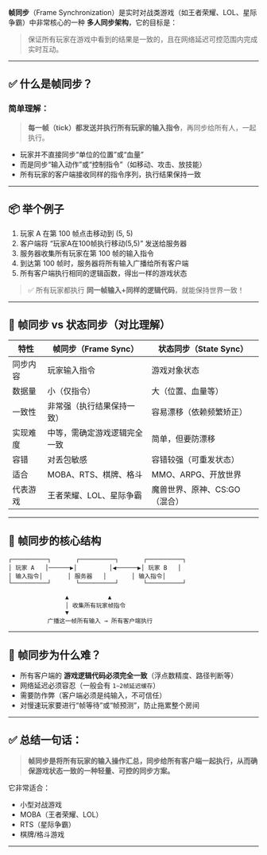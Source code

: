 **帧同步**（Frame Synchronization）是实时对战类游戏（如王者荣耀、LOL、星际争霸）中非常核心的一种 **多人同步架构**，它的目标是：

> 保证所有玩家在游戏中看到的结果是一致的，且在网络延迟可控范围内完成实时互动。

---

## ✅ 什么是帧同步？

### 简单理解：

> **每一帧（tick）都发送并执行所有玩家的输入指令**，再同步给所有人，一起执行。

* 玩家并不直接同步“单位的位置”或“血量”
* 而是同步“输入动作”或“控制指令”（如移动、攻击、放技能）
* 所有玩家的客户端接收同样的指令序列，执行结果保持一致

---

## 📦 举个例子

1. 玩家 A 在第 100 帧点击移动到 (5, 5)
2. 客户端将 “玩家A在100帧执行移动(5,5)” 发送给服务器
3. 服务器收集所有玩家在第 100 帧的输入指令
4. 到达第 100 帧时，服务器将所有输入广播给所有客户端
5. 所有客户端执行相同的逻辑函数，得出一样的游戏状态

> ✅ 所有玩家都执行 **同一帧输入+同样的逻辑代码**，就能保持世界一致！

---

## 🧠 帧同步 vs 状态同步（对比理解）

| 特性   | 帧同步（Frame Sync） | 状态同步（State Sync）   |
| ---- | --------------- | ------------------ |
| 同步内容 | 玩家输入指令          | 游戏对象状态             |
| 数据量  | 小（仅指令）          | 大（位置、血量等）          |
| 一致性  | 非常强（执行结果保持一致）   | 容易漂移（依赖频繁矫正）       |
| 实现难度 | 中等，需确定游戏逻辑完全一致  | 简单，但要防漂移           |
| 容错   | 对丢包敏感           | 容错较强（可重发状态）        |
| 适合   | MOBA、RTS、棋牌、格斗  | MMO、ARPG、开放世界      |
| 代表游戏 | 王者荣耀、LOL、星际争霸   | 魔兽世界、原神、CS\:GO（混合） |

---

## 🔧 帧同步的核心结构

```text
┌──────────┐       ┌──────────┐       ┌──────────┐
│ 玩家 A   │──────▶│         │◀──────▶│ 玩家 B   │
│ 输入指令│       │ 服务器   │       │ 输入指令│
└──────────┘       └──────────┘       └──────────┘

                ▲           ▲
                │ 收集所有玩家帧指令
                ▼
           广播这一帧所有输入 → 所有客户端执行
```

---

## 🔐 帧同步为什么难？

* 所有客户端的 **游戏逻辑代码必须完全一致**（浮点数精度、路径判断等）
* 网络延迟必须容忍（一般会有 `1~2帧延迟缓存`）
* 需要防作弊（客户端必须是纯输入，不可信任）
* 对慢速玩家要进行“帧等待”或“帧预测”，防止拖累整个房间

---

## ✅ 总结一句话：

> **帧同步是将所有玩家的输入操作汇总，同步给所有客户端一起执行，从而确保游戏状态一致的一种轻量、可控的同步方案。**

它非常适合：

* 小型对战游戏
* MOBA（王者荣耀、LOL）
* RTS（星际争霸）
* 棋牌/格斗游戏

---

<!-- 🛠 如果你想自己做一个帧同步 demo，我可以：

* 给你写一个 Unity、Godot、JS 的示例
* 或者用 Node.js + WebSocket 帮你搭建一个简化的服务端模拟

需要的话，随时说！ -->
